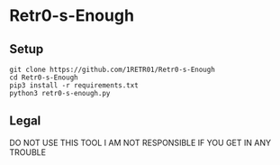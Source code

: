 # Retr0-s-Enough

<h2>Setup</h2>

```console
git clone https://github.com/1RETR01/Retr0-s-Enough
cd Retr0-s-Enough
pip3 install -r requirements.txt
python3 retr0-s-enough.py
```
<h2>Legal</h2>
DO NOT USE THIS TOOL I AM NOT RESPONSIBLE IF YOU GET IN ANY TROUBLE 
